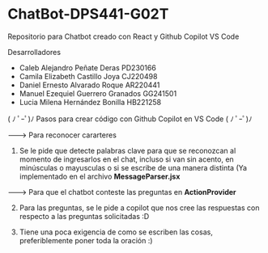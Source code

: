 # ChatBot-DPS441-G02T
Repositorio para Chatbot creado con React y Github Copilot VS Code

Desarrolladores

- Caleb Alejandro Peñate Deras PD230166
- Camila Elizabeth Castillo Joya CJ220498
- Daniel Ernesto Alvarado Roque AR220441
- Manuel Ezequiel Guerrero Granados GG241501
- Lucia Milena Hernández Bonilla HB221258




( ﾉ ﾟｰﾟ)ﾉ Pasos para crear código con Github Copilot en VS Code ( ﾉ ﾟｰﾟ)ﾉ


---> Para reconocer cararteres

1. Se le pide que detecte palabras clave para que se reconozcan al momento de ingresarlos en el chat, incluso si 
van sin acento, en minúsculas o mayusculas o si se escribe de una manera distinta (Ya implementado en el archivo
**MessageParser.jsx**


---> Para que el chatbot conteste las preguntas en **ActionProvider**

2. Para las preguntas, se le pide a copilot que nos cree las respuestas con respecto a las preguntas solicitadas :D

3. Tiene una poca exigencia de como se escriben las cosas, preferiblemente poner toda la oración :)


